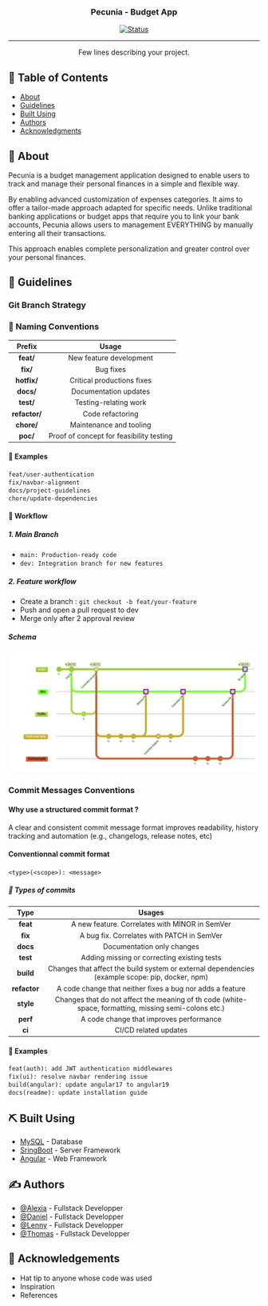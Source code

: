 <h3 align="center">Pecunia - Budget App</h3>

<div align="center">

  [![Status](https://img.shields.io/badge/status-active-success.svg)]()

</div>

---

<p align="center"> Few lines describing your project.
    <br>
</p>

## 📝 Table of Contents

- [About](#about)
- [Guidelines](#guidelines)
- [Built Using](#built_using)
- [Authors](#authors)
- [Acknowledgments](#acknowledgement)

## 🧐 About <a name = "about"></a>

Pecunia is a budget management application designed to enable users to track and manage their personal finances in a simple and flexible way.

By enabling advanced customization of expenses categories. It aims to offer a tailor-made approach adapted for specific needs.
Unlike traditional banking applications or budget apps that require you to link your bank accounts,
Pecunia allows users to management EVERYTHING by manually entering all their transactions.

This approach enables complete personalization and greater control over your personal finances.

## 📓 Guidelines <a name="guidelines"></a>

### Git Branch Strategy

### 📌 Naming Conventions

| Prefix | Usage |
| :-------: | :------:|
| **feat/** | New feature development |
| **fix/** | Bug fixes |
| **hotfix/** | Critical productions fixes |
| **docs/** | Documentation updates |
| **test/** | Testing-relating work |
| **refactor/** | Code refactoring |
| **chore/** | Maintenance and tooling |
| **poc/** | Proof of concept for feasibility testing |

#### 🔷 Examples

```git
feat/user-authentication
fix/navbar-alignment
docs/project-guidelines
chore/update-dependencies
```

#### 🔄 Workflow

##### 1. Main Branch

- `main: Production-ready code`
- `dev: Integration branch for new features`

##### 2. Feature workflow

- Create a branch : `git checkout -b feat/your-feature`
- Push and open a pull request to dev
- Merge only after 2 approval review

##### Schema

<img src="./schema_branching_strategy.png" />

### Commit Messages Conventions

#### Why use a structured commit format ?

A clear and consistent commit message format improves readability, history tracking and automation (e.g., changelogs, release notes, etc)

#### Conventionnal commit format

`<type>(<scope>): <message>`

##### 🔷 Types of commits

| Type | Usages |
| :------: | :-----:|
| **feat** | A new feature. Correlates with MINOR in SemVer |
| **fix** | A bug fix. Correlates with PATCH in SemVer |
| **docs** | Documentation only changes |
| **test** | Adding missing or correcting existing tests |
| **build** | Changes that affect the build system or external dependencies (example scope: pip, docker, npm)
| **refactor** | A code change that neither fixes a bug nor adds a feature |
| **style** | Changes that do not affect the meaning of th code (white-space, formatting, missing semi-colons etc.) |
| **perf** | A code change that improves performance |
| **ci** | CI/CD related updates |

#### 📌 Examples

```git
feat(auth): add JWT authentication middlewares
fix(ui): resolve navbar rendering issue
build(angular): update angular17 to angular19
docs(readme): update installation guide
```

## ⛏️ Built Using <a name = "built_using"></a>

- [MySQL](https://www.mysql.com/) - Database
- [SringBoot](https://spring.io/projects/spring-boot) - Server Framework
- [Angular](https://angular.dev/) - Web Framework

## ✍️ Authors <a name = "authors"></a>

- [@Alexia](https://github.com/AlexiaGu) - Fullstack Developper
- [@Daniel](https://github.com/danielgonzalez0) - Fullstack Developper
- [@Lenny](https://github.com/lenny-zanotelli) - Fullstack Developper
- [@Thomas](https://github.com/Thomas-Lunardo) - Fullstack Developper

## 🎉 Acknowledgements <a name = "acknowledgement"></a>

- Hat tip to anyone whose code was used
- Inspiration
- References
